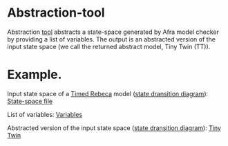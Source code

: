 # Abstraction-tool

Abstraction <a href="https://github.com/fereidoun-moradi/Abstraction-tool/blob/main/Abstraction_Tool.cpp">tool</a> abstracts a state-space generated by Afra model checker by providing a list of variables.
The output is an abstracted version of the input state space (we call the returned abstract model, Tiny Twin (TT)).

# Example.

Input state space of a <a href="https://github.com/fereidoun-moradi/Abstraction-tool/blob/main/OneRoomTemp_mode.rebeca">Timed Rebeca</a> model (<a href="https://github.com/fereidoun-moradi/Abstraction-tool/blob/main/OneRoomTemp_mode_diagram.png">state dransition diagram</a>): <a href="https://github.com/fereidoun-moradi/Abstraction-tool/blob/main/OneRoomTemp_mode.statespace">State-space file</a>

List of variables:  <a href="https://github.com/fereidoun-moradi/Abstraction-tool/blob/main/input.txt">Variables</a>

Abstracted version of the input state space (<a href="https://github.com/fereidoun-moradi/Abstraction-tool/blob/main/miniModel_tempSystem.png">state dransition diagram</a>): <a href="https://github.com/fereidoun-moradi/Abstraction-tool/blob/main/miniModel_tempSystem.statespace">Tiny Twin</a>  


